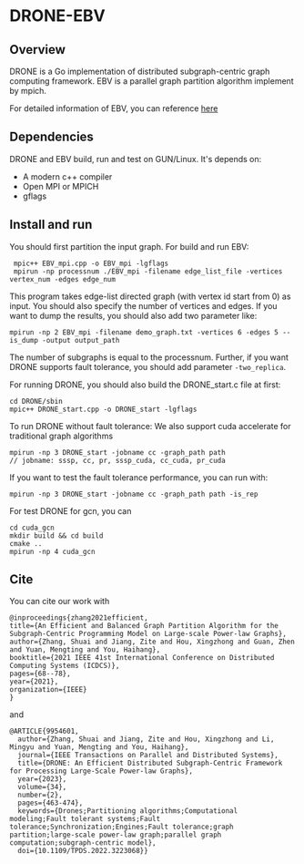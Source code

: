 # DRONE-EBV

## Overview
DRONE is a Go implementation of distributed subgraph-centric graph computing framework.
EBV is a parallel graph partition algorithm implement by mpich.

For detailed information of EBV, you can reference [here](https://ieeexplore.ieee.org/abstract/document/9546519)

## Dependencies
DRONE and EBV build, run and test on GUN/Linux.
It's depends on:

- A modern c++ compiler
- Open MPI or MPICH
- gflags

## Install and run
You should first partition the input graph.
For build and run EBV:

```shell
 mpic++ EBV_mpi.cpp -o EBV_mpi -lgflags
 mpirun -np processnum ./EBV_mpi -filename edge_list_file -vertices vertex_num -edges edge_num 
```
This program takes edge-list directed graph (with vertex id start from 0) as input. You should also specify the number of vertices and edges.
If you want to dump the results, you should also add two parameter like:

```shell
mpirun -np 2 EBV_mpi -filename demo_graph.txt -vertices 6 -edges 5 --is_dump -output output_path
```
The number of subgraphs is equal to the processnum.
Further, if you want DRONE supports fault tolerance, you should add parameter ``-two_replica``.


For running DRONE, you should also build the DRONE_start.c file at first:

```shell
cd DRONE/sbin
mpic++ DRONE_start.cpp -o DRONE_start -lgflags
```

To run DRONE without fault tolerance:
We also support cuda accelerate for traditional graph algorithms
```shell
mpirun -np 3 DRONE_start -jobname cc -graph_path path
// jobname: sssp, cc, pr, sssp_cuda, cc_cuda, pr_cuda
```

If you want to test the fault tolerance performance, you can run with:
```shell
mpirun -np 3 DRONE_start -jobname cc -graph_path path -is_rep
```

For test DRONE for gcn, you can
```shell
cd cuda_gcn
mkdir build && cd build
cmake ..
mpirun -np 4 cuda_gcn
```


## Cite
You can cite our work with
```
@inproceedings{zhang2021efficient,
title={An Efficient and Balanced Graph Partition Algorithm for the Subgraph-Centric Programming Model on Large-scale Power-law Graphs},
author={Zhang, Shuai and Jiang, Zite and Hou, Xingzhong and Guan, Zhen and Yuan, Mengting and You, Haihang},
booktitle={2021 IEEE 41st International Conference on Distributed Computing Systems (ICDCS)},
pages={68--78},
year={2021},
organization={IEEE}
}
```
and
``` Cite
@ARTICLE{9954601,
  author={Zhang, Shuai and Jiang, Zite and Hou, Xingzhong and Li, Mingyu and Yuan, Mengting and You, Haihang},
  journal={IEEE Transactions on Parallel and Distributed Systems}, 
  title={DRONE: An Efficient Distributed Subgraph-Centric Framework for Processing Large-Scale Power-law Graphs}, 
  year={2023},
  volume={34},
  number={2},
  pages={463-474},
  keywords={Drones;Partitioning algorithms;Computational modeling;Fault tolerant systems;Fault tolerance;Synchronization;Engines;Fault tolerance;graph partition;large-scale power-law graph;parallel graph computation;subgraph-centric model},
  doi={10.1109/TPDS.2022.3223068}}
```